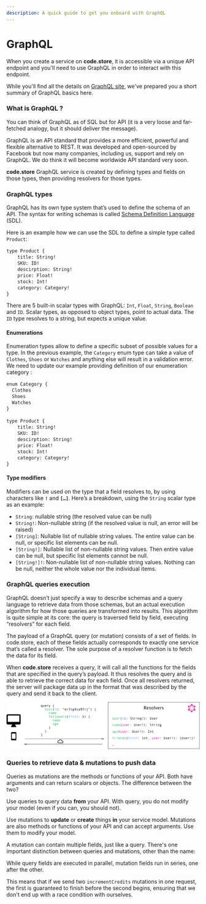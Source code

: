 ```yaml
---
description: A quick guide to get you onboard with GraphQL
---
```


# GraphQL

When you create a service on **code.store**, it is accessible via a unique API endpoint and you'll need to use GraphQL in order to interact with this endpoint.

While you'll find all the details on [GraphQL site](https://graphql.org/), we've prepared you a short summary of GraphQL basics here.

### What is GraphQL ?

You can think of GraphQL as of SQL but for API \(it is a very loose and far-fetched analogy, but it should deliver the message\).

GraphQL is an API standard that provides a more efficient, powerful and flexible alternative to REST. It was developed and open-sourced by Facebook but now many companies, including us, support and rely on GraphQL. We do think it will become worldwide API standard very soon.

**code.store** GraphQL service is created by defining types and fields on those types, then providing resolvers for those types.

### GraphQL types

GraphQL has its own type system that’s used to define the schema of an API. The syntax for writing schemas is called [Schema Definition Language ](https://graphql.org/learn/schema/)\(SDL\).

Here is an example how we can use the SDL to define a simple type called `Product`:

```text
type Product { 
    title: String! 
    SKU: ID!
    descirption: String!
    price: Float!
    stock: Int!
    category: Category!
}
```

There are 5 built-in scalar types with GraphQL: `Int`, `Float`, `String`, `Boolean` and `ID`. Scalar types, as opposed to object types, point to actual data. The `ID` type resolves to a string, but expects a unique value.

#### Enumerations

Enumeration types allow to define a specific subset of possible values for a type. In the previous example, the `Category` enum type can take a value of `Clothes`, `Shoes` or `Watches` and anything else will result in a validation error.  We need to update our example providing definition of our enumeration category : 

```text
enum Category {
  Clothes
  Shoes
  Watches
}

type Product { 
    title: String! 
    SKU: ID!
    descirption: String!
    price: Float!
    stock: Int!
    category: Category!
}
```

#### Type modifiers

Modifiers can be used on the type that a field resolves to, by using characters like **`!`** and **`[…]`**. Here’s a breakdown, using the `String` scalar type as an example:

* `String`: nullable string \(the resolved value can be null\)
* `String!`: Non-nullable string \(if the resolved value is null, an error will be raised\) 
* `[String]`: Nullable list of nullable string values. The entire value can be null, or specific list elements can be null. 
* `[String!]`: Nullable list of non-nullable string values. Then entire value can be null, but specific list elements cannot be null. 
* `[String!]!`: Non-nullable list of non-nullable string values. Nothing can be null, neither the whole value nor the individual items. 

### GraphQL queries execution

GraphQL doesn’t just specify a way to describe schemas and a query language to retrieve data from those schemas, but an actual execution algorithm for how those queries are transformed into results. This algorithm is quite simple at its core: the query is traversed field by field, executing “resolvers” for each field.

The payload of a GraphQL query \(or mutation\) consists of a set of fields. In code.store, each of these fields actually corresponds to exactly one service that’s called a resolver. The sole purpose of a resolver function is to fetch the data for its field.

When **code.store** receives a query, it will call all the functions for the fields that are specified in the query’s payload. It thus resolves the query and is able to retrieve the correct data for each field. Once all resolvers returned, the server will package data up in the format that was described by the query and send it back to the client.

![](../.gitbook/assets/image.png)

### Queries to retrieve data & mutations to push data

Queries as mutations are the methods or functions of your API. Both have arguments and can return scalars or objects. The difference between the two?

Use queries to query data **from** your API. With query, you do not modify your model \(even if you can, you should not\).

Use mutations to **update** or **create** things **in** your service model. Mutations are also methods or functions of your API and can accept arguments. Use them to modify your model.

A mutation can contain multiple fields, just like a query. There's one important distinction between queries and mutations, other than the name:

While query fields are executed in parallel, mutation fields run in series, one after the other.

This means that if we send two `incrementCredits` mutations in one request, the first is guaranteed to finish before the second begins, ensuring that we don't end up with a race condition with ourselves.

